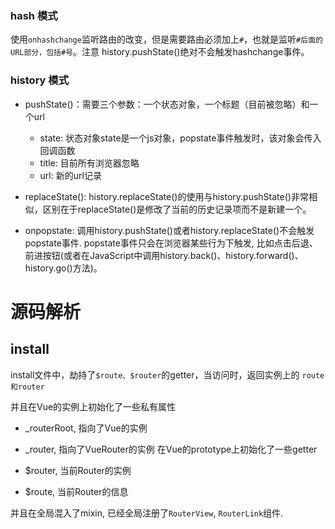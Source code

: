 ### hash 模式

使用`onhashchange`监听路由的改变，但是需要路由必须加上`#`，也就是监听`#后面的URL部分，包括#号`。注意 history.pushState()绝对不会触发hashchange事件。

### history 模式

- pushState()：需要三个参数：一个状态对象，一个标题（目前被忽略）和一个url
  - state: 状态对象state是一个js对象，popstate事件触发时，该对象会传入回调函数
  - title: 目前所有浏览器忽略
  - url: 新的url记录

- replaceState(): history.replaceState()的使用与history.pushState()非常相似，区别在于replaceState()是修改了当前的历史记录项而不是新建一个。

- onpopstate: 调用history.pushState()或者history.replaceState()不会触发popstate事件. popstate事件只会在浏览器某些行为下触发, 比如点击后退、前进按钮(或者在JavaScript中调用history.back()、history.forward()、history.go()方法)。


# 源码解析
## install

install文件中，劫持了`$route、$router`的getter，当访问时，返回实例上的 `route和router`

并且在Vue的实例上初始化了一些私有属性

- _routerRoot, 指向了Vue的实例
- _router, 指向了VueRouter的实例
在Vue的prototype上初始化了一些getter

- $router, 当前Router的实例
- $route, 当前Router的信息

并且在全局混入了mixin, 已经全局注册了`RouterView`, `RouterLink`组件.
